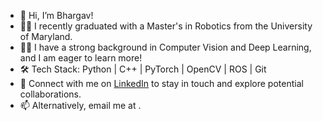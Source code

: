 - 👋 Hi, I’m Bhargav!
- 👨‍🎓 I recently graduated with a Master's in Robotics from the University of Maryland.
- 🕵️‍♂️ I have a strong background in Computer Vision and Deep Learning, and I am eager to learn more!
- 🛠️ Tech Stack: Python | C++ | PyTorch | OpenCV | ROS | Git
- 🔗 Connect with me on [LinkedIn](https://www.linkedin.com/in/bhargavsoothram/) to stay in touch and explore potential collaborations.
- 📫 Alternatively, email me at [](bhargav.soothram@gmail.com).
